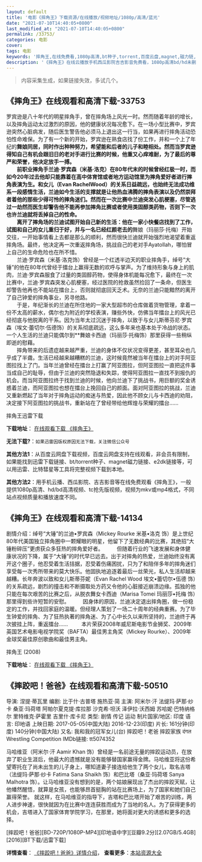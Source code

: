 ```yaml
---
layout: default
title: '电影《摔角王》下载资源/在线播放/视频地址/1080p/高清/蓝光'
date: "2021-07-10T14:40:05+0800"
last_modified_at: "2021-07-10T14:40:05+0800"
permalink: /33753/
categories: 电影
cover:
tags: 电影
keywords: '摔角王,在线免费看,1080p高清,bt种子,torrent,百度云盘,magnet,磁力链,迅雷下载资源'
description: '《摔角王》在线云播放手机西瓜影院吉吉影音免费看，1080p高清bd/hd未删减完整版和tc抢先枪版，mkv/mp4格式，附带bt/torrent种子、magnet/磁力链、百度云盘、网盘资源迅雷下载链接'
---
```


>内容采集生成，如果链接失效，多试几个。


## 《摔角王》在线观看和高清下载-33753

罗宾逊是八十年代的明星摔角手，曾在摔角场上风光一时。然而随着年龄的增长，以及摔角运动太过激烈的原因，他的健康状况每况愈下。在一场小型比赛中，罗宾逊突然心脏病发，随后医生警告他必须马上退出这一行当，如果再进行摔角活动恐怕性命难保。为了有一个新的开始，罗宾逊在熟食店找了份工作，并和一个上了年纪的**舞娘同居，同时作出种种努力，希望能和后者的儿子和睦相处。然而当罗宾逊得知自己有机会跟旧日的老对手进行比赛的时候，他重又心痒难耐，为了最后的尊严和荣誉，他决定放手一搏。<br />　　前职业摔角手兰迪·罗宾森（米基·洛克）在80年代末的时候曾经红极一时，而如今20年过去他却只能靠着在高中体育馆或者地方运动馆里为摔角爱好者进行摔角表演为生。和女儿（Evan RachelWood）的关系日益疏远，也始终无法成功维系一段感情生活，兰迪如今生活的支撑就是让他热血沸腾的摔角表演以及仍然崇拜者着他的那些少得可怜的摔角迷们。然而在一次比赛中兰迪突发心肌梗塞，尽管逃过一劫然而医生却警告他不能再参加摔角比赛或者使用类固醇类药物，否则下一次也许兰迪就将丢掉自己的性命。<br />　　离开了摔角场的兰迪试图开始自己新的生活：他在一家小快餐店找到了工作，试图和自己的女儿重归于好，并与一名已经红颜老去的**舞娘（玛丽莎·托梅）开始交往，一开始事情看上去都是那么的顺利，然而很快兰迪就开始强烈地渴望着重返摔角场。最终，他决定再一次重返摔角场，挑战自己的老对手Ayatollah，哪怕冒上自己的生命危险也在所不惜。<br />　　兰迪·罗宾森（米基·洛克饰）曾经是一个红透半边天的职业摔角手，绰号&ldquo;大锤”的他在80年代曾经于擂台上赢得无数的欢呼与掌声。为了维持形象与身上的肌肉，兰迪·罗宾森服食了过量的类固醇药物，使得身体机能每况愈下，最终在一次比赛中，兰迪&middot;罗宾森突发心肌梗塞，经过医院的抢救虽然捡回了一条命，但医生却警告他再也不能站在擂台上，否则就彻底回天乏术。无奈的兰迪只能黯然的离开了自己钟爱的摔角事业，另寻他路。<br />　　于是，年纪渐长的兰迪在所住地的一家大型超市的仓库做着货物管理，拿着一份不太高的薪水，偶尔也为附近的学校表演，赚些外快，仿佛当年擂台上的风光已经彻底与他脱离的干系。因为当年太过沉迷于摔角，以致于与女儿斯蒂芬尼&middot;罗宾森（埃文·蕾切尔&middot;伍德饰）的关系彻底疏远，这么多年来也基本处于冷战的状态。一个人生活的兰迪只能偶尔到**舞娘卡西迪（玛丽莎&middot;托梅饰）那里获得一些稍纵即逝的慰藉。<br />　　摔角带来的后遗症越来越严重，兰迪的身体不仅状况变得更差，甚至耳朵也几乎成了半聋。生活已经越来越糟糕的兰迪，这时候竟然被当年在擂台上的对手阿亚图拉找上了门。当年兰迪曾经在擂台上打赢了阿亚图拉，但阿亚图拉一直把这件事当成自己的耻辱，但由于兰迪的突然隐退和失踪，使得阿亚图拉一直找不到报仇的机会。而当阿亚图拉终于找到兰迪的时候，他向兰迪下了挑战书，用巨额的奖金诱惑着兰迪，而阿亚图拉也想在擂台上挽回自己的颜面。面对阿亚图拉的挑战，兰迪又重新燃起了当年对于摔角运动的痴迷与热爱，因此他不顾女儿与卡西迪的劝阻，决定接下阿亚图拉的挑战书，重新站在了曾经带给他辉煌与荣耀的擂台&hellip;…


摔角王迅雷下载

**下载地址**： [在线观看下载 《摔角王》](https://www.993dy.com//vod-detail-id-15125.html) 


**无法下载?**：`如果迅雷因版权原因无法下载，关注微信公众号 `

**其他方法1**：从百度云网盘下载视频，百度云网盘支持在线观看，非会员有限制，如果能找到迅雷下载链接、bt/torrent种子、magnet磁力链接、e2dk链接等，可以用迅雷、比特彗星等工具将完整视频下载到本地。

**其他方法2**：用手机云播、西瓜影院、吉吉影音等在线免费观看《摔角王》，一般提供1080p高清、hd/bd高清视频、tc抢先版视频，视频为mkv或mp4格式，不同站点视频质量和播放速度不同。


## 《摔角王》在线观看和高清下载-14134

剧情介绍：绰号“大锤”的兰迪•罗宾森（Mickey Rourke 米基•洛克 饰）是上世纪80年代美国独立摔角圈中一颗耀眼的明星，他留下了无数经典的比赛，其绝招“大锤粉碎压”更虏获众多狂热的摔角爱好者。  　　但随着行业的飞速发展和身体健康状况的下降，属于“大锤”的时代早已远去。出于对摔角的热爱，兰迪始终没有离开这个圈子，他忍受着生活拮据，忍受着伤痛困扰，只为了和陪伴多年的摔角迷们享受每一次秀所带来的莫大快乐。他固执地追逐着最后一丝荣光，私人生活却越来越糟。长年奔波以致和女儿斯蒂芬妮（Evan Rachel Wood 埃文•蕾切尔•伍德 饰）的关系疏远，剧烈的撞击和不断摄取处方药又令他的心脏接近崩溃边缘。孤独的他只能在每次艰苦的比赛之后，从脱衣舞女卡西迪（Marisa Tomei 玛丽莎•托梅 饰）那里得到些许短暂的安慰。  　　因身体的原因，兰迪决定退出摔角圈，做一份稳定的工作，并找回家庭的温暖。但经理人策划了一场二十周年的经典重赛。为了毕生钟爱的摔角、为了狂热执著的摔角迷、为了心中长久以来所坚持的，兰迪终于再次披挂上阵，重返擂台……  　　本片荣获2008年威尼斯电影节金狮奖、2009年英国艺术电影电视学院奖（BAFTA）最佳男主角奖（Mickey Rourke）、2009年金球奖最佳原创歌曲和最佳男主角。


摔角王 (2008)

**下载地址**： [在线观看下载 《摔角王》](https://www.btbtdy.me/btdy/dy5402.html) 


## 《摔跤吧！爸爸》在线观看和高清下载-50510

导演: 涅提·蒂瓦里 编剧: 比于什·古普塔 施热亚·简 主演: 阿米尔·汗 法缇玛·萨那·纱卡 桑亚·玛荷塔 阿帕尔夏克提·库拉那 沙克希·坦沃 泽伊拉·沃西姆 苏哈妮·巴特纳格尔 里特维克·萨霍里 吉里什·库卡尼 类型: 剧情 传记 运动 制片国家/地区: 印度 语言: 印地语 上映日期: 2017-05-05(中国大陆) 2016-12-23(印度) 片长: 161分钟(印度) 140分钟(中国大陆) 又名: 我和我的冠军女儿(台) 摔跤吧！老爸 摔跤家族 दंगल Wrestling Competition IMDb链接: tt5074352

马哈维亚（阿米尔·汗 Aamir Khan 饰）曾经是一名前途无量的摔跤运动员，在放弃了职业生涯后，他最大的遗憾就是没有能够替国家赢得金牌。马哈维亚将这份希望寄托在了尚未出生的儿子身上，哪知道妻子接连给他生了两个女儿，取名吉塔（法缇玛·萨那·纱卡 Fatima Sana Shaikh 饰）和巴比塔（桑亚·玛荷塔 Sanya Malhotra 饰）。让马哈维亚没有想到的是，两个姑娘展现出了杰出的摔跤天赋，让他幡然醒悟，就算是女孩，也能够昂首挺胸的站在比赛场上，为了国家和她们自己赢得荣誉。 就这样，在马哈维亚的指导下，吉塔和巴比塔开始了艰苦的训练，两人进步神速，很快就因为在比赛中连连获胜而成为了当地的名人。为了获得更多的机会，吉塔进入了国家体育学院学习，在那里，她将面对更大的诱惑和更多的选择。


[摔跤吧！爸爸][BD-720P/1080P-MP4][印地语中字][豆瓣9.2分][2.07GB/5.4GB][2016][BT下载/迅雷下载]

**详情查看**： [《摔跤吧！爸爸》详情介绍](/movie/50510/)， **查看更多**：[本站资源大全](/movie/t/all/)

